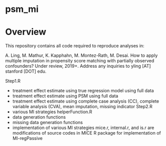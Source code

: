 # psm_mi
# Overview

This repository contains all code required to reproduce analyses in:

A. Ling, M. Mathur, K. Kapphahn, M. Montez-Rath, M. Desai. How to apply multiple imputation in propensity score matching with partially observed confounders? Under review, 2019+.
Address any inquiries to yling [AT] stanford [DOT] edu.

Step1.R
 - treatment effect estimate using true regression model using full data
 - treatment effect estimate using PSM using full data
 - treatment effect estimate using complete case analysis (CC), complete variable analysis (CVA), mean imputation, missing indicator
Step2.R
 - various MI strategies
helperFunction.R
 - data generation functions
 - missing data generation functions
 - implementation of various MI strategies
mice.r, internal.r, and is.r are modifications of source codes in MICE R package for implementation of MI-regPassive
